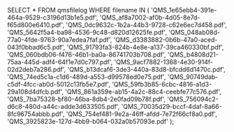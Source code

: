 SELECT * 
FROM qmsfilelog 
WHERE filename IN (
    'QMS_1e65ebb4-391e-464a-9529-c3196d13b1e5.pdf',
    'QMS_af8a7002-af0b-4d05-8e7d-f65d800e6410.pdf',
    'QMS_0dc9632c-1b2a-44b3-9728-c62e6ec7d458.pdf',
    'QMS_5642f5a4-ba98-4536-9c48-d820d12625fe.pdf',
    'QMS_048ab08d-77a0-4fde-9763-90a7edea7faf.pdf',
    'QMS_d3383882-0b6b-47a0-aced-043f0bbad6c5.pdf',
    'QMS_91793fa3-824b-4e8e-a137-39ca460330bf.pdf',
    'QMS_060bdb06-f476-46b1-ba0a-86741703b708.pdf',
    'QMS_b4808d21-75aa-445d-adf4-64f1e7d0c797.pdf',
    'QMS_9acf7882-1368-4e30-914f-02d2deb7a286.pdf',
    'QMS_b13dcaf6-3de3-440a-83d8-bfcdd6d1470c.pdf',
    'QMS_74ed5c1a-c1d6-489d-a553-d99578ed0e75.pdf',
    'QMS_90749dab-c5df-4fcc-ab0d-5012c13fb5e7.pdf',
    'QMS_59fb3b85-6cbc-4816-a1d3-29a108d4dfcb.pdf',
    'QMS_861a359e-ab15-4a2c-88c4-ceebfe77c576.pdf',
    'QMS_7ba75328-bf80-46ba-8db4-2e0fad09b78f.pdf',
    'QMS_756094c2-d6c8-480d-a44c-adde3d633505.pdf',
    'QMS_70035d29-bccf-4daf-8a66-8fc96754abbb.pdf',
    'QMS_754ef481-9e2a-46ff-afdd-7e72f66cf8a0.pdf',
    'QMS_3925823e-127d-4bb9-b064-032a0b57093e.pdf'
);